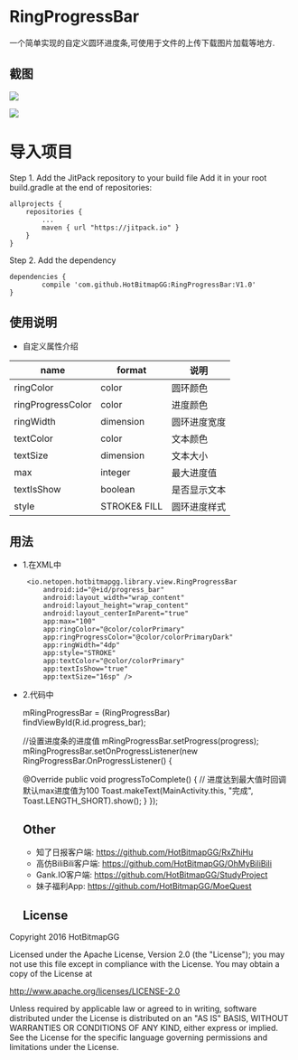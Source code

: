 # RingProgressBar

一个简单实现的自定义圆环进度条,可使用于文件的上传下载图片加载等地方.


## 截图
![](https://github.com/HotBitmapGG/RingProgressBar/blob/master/pic/01.jpg?raw=true)

![](https://github.com/HotBitmapGG/RingProgressBar/blob/master/pic/02.jpg?raw=true)

# 导入项目
 Step 1. Add the JitPack repository to your build file
 Add it in your root build.gradle at the end of repositories:

	allprojects {
		repositories {
			...
			maven { url "https://jitpack.io" }
		}
	}



Step 2. Add the dependency

	dependencies {
	        compile 'com.github.HotBitmapGG:RingProgressBar:V1.0'
	}

## 使用说明

* 自定义属性介绍

name | format | 说明
-----|------|----
ringColor    | color    | 圆环颜色
ringProgressColor   | color     | 进度颜色
ringWidth    | dimension    | 圆环进度宽度
textColor   | color   | 文本颜色
textSize    | dimension    | 文本大小
max    | integer    | 最大进度值
textIsShow    | boolean    | 是否显示文本
style    | STROKE& FILL   | 圆环进度样式


## 用法

* 1.在XML中

       <io.netopen.hotbitmapgg.library.view.RingProgressBar
           android:id="@+id/progress_bar"
           android:layout_width="wrap_content"
           android:layout_height="wrap_content"
           android:layout_centerInParent="true"
           app:max="100"
           app:ringColor="@color/colorPrimary"
           app:ringProgressColor="@color/colorPrimaryDark"
           app:ringWidth="4dp"
           app:style="STROKE"
           app:textColor="@color/colorPrimary"
           app:textIsShow="true"
           app:textSize="16sp" />

* 2.代码中

  mRingProgressBar = (RingProgressBar) findViewById(R.id.progress_bar);

  //设置进度条的进度值
  mRingProgressBar.setProgress(progress);
  mRingProgressBar.setOnProgressListener(new RingProgressBar.OnProgressListener()
  {

    @Override
     public void progressToComplete()
     {
         // 进度达到最大值时回调 默认max进度值为100
         Toast.makeText(MainActivity.this, "完成", Toast.LENGTH_SHORT).show();
     }
  });

  ## Other
  * 知了日报客户端: https://github.com/HotBitmapGG/RxZhiHu
  * 高仿BiliBili客户端: https://github.com/HotBitmapGG/OhMyBiliBili
  * Gank.IO客户端: https://github.com/HotBitmapGG/StudyProject
  * 妹子福利App: https://github.com/HotBitmapGG/MoeQuest

  ## License

 Copyright 2016 HotBitmapGG

 Licensed under the Apache License, Version 2.0 (the "License"); you may not use this file except in compliance with the License. You may obtain a copy of the License at

 http://www.apache.org/licenses/LICENSE-2.0

 Unless required by applicable law or agreed to in writing, software distributed under the License is distributed on an "AS IS" BASIS, WITHOUT WARRANTIES OR CONDITIONS OF ANY KIND, either express or implied. See the License for the specific language governing permissions and limitations under the License.




